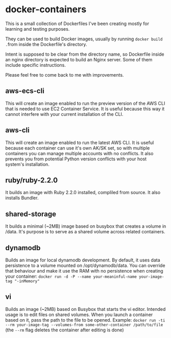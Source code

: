 docker-containers
=================

This is a small collection of Dockerfiles I've been creating mostly for learning and testing purposes.

They can be used to build Docker images, usually by running `docker build .`from inside the Dockerfile's directory.

Intent is supposed to be clear from the directory name, so Dockerfile inside an nginx directory is expected to build an Nginx server. Some of them include specific instructions.

Please feel free to come back to me with improvements.

aws-ecs-cli
-----------
This will create an image enabled to run the preview version of the AWS CLI that is needed to use EC2 Container Service. It is useful because this way it cannot interfere with your current installation of the CLI.

aws-cli
-------
This will create an image enabled to run the latest AWS CLI. It is useful because each container can use it's own AK/SK set, so with multiple containers you can manage multiple accounts with no conflicts. It also prevents you from potential Python version conflicts with your host system's installation.

ruby/ruby-2.2.0
---------------
It builds an image with Ruby 2.2.0 installed, compliled from source. It also installs Bundler.

shared-storage
--------------
It builds a minimal (~2MB) image based on busybox that creates a volume in /data. It's purpose is to serve as a shared volume across related containers.

dynamodb
--------
Builds an image for local dynamodb development. By default, it uses data persistence to a volume mounted on /opt/dynamodb/data. You can override that behaviour and make it use the RAM with no persistence when creating your container: `docker run -d -P --name your-meaninful-name your-image-tag "-inMemory"`

vi
--
Builds an image (~2MB) based on Busybox that starts the vi editor. Intended usage is to edit files on shared volumes. When you launch a container based on it, pass the path to the file to be opened. Example: `docker run -ti --rm your-image-tag --volumes-from some-other-container /path/to/file` (the `--rm` flag deletes the container after editing is done)
